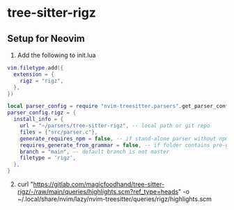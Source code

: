# tree-sitter-rigz

## Setup for Neovim
1. Add the following to init.lua
```lua
vim.filetype.add({
  extension = {
    rigz = "rigz",
  },
})

local parser_config = require "nvim-treesitter.parsers".get_parser_configs()
parser_config.rigz = {
  install_info = {
    url = "~/parsers/tree-sitter-rigz", -- local path or git repo
    files = {"src/parser.c"},
    generate_requires_npm = false, -- if stand-alone parser without npm dependencies
    requires_generate_from_grammar = false, -- if folder contains pre-generated src/parser.c
    branch = "main", -- default branch is not master
    filetype = 'rigz',
  },
}
```

2. curl "https://gitlab.com/magicfoodhand/tree-sitter-rigz/-/raw/main/queries/highlights.scm?ref_type=heads" -o ~/.local/share/nvim/lazy/nvim-treesitter/queries/rigz/highlights.scm
